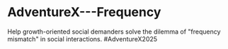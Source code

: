 # AdventureX---Frequency
Help growth-oriented social demanders solve the dilemma of "frequency mismatch" in social interactions. #AdventureX2025
